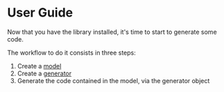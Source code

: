 # User Guide

Now that you have the library installed, it's time to start to generate some code.

The workflow to do it consists in three steps: 

  1.  Create a [model](model.md)
  2.  Create a [generator](generator.md)
  3.  Generate the code contained in the model, via the generator object
